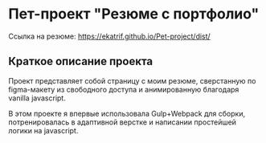 # Пет-проект "Резюме с портфолио"

Ссылка на резюме: https://ekatrif.github.io/Pet-project/dist/

## Краткое описание проекта

Проект представляет собой страницу с моим резюме, сверстанную по figma-макету из свободного доступа и анимированную благодаря vanilla javascript.

В этом проекте я впервые использовала Gulp+Webpack для сборки, потренировалась в адаптивной верстке и написании простейшей логики на javascript.
